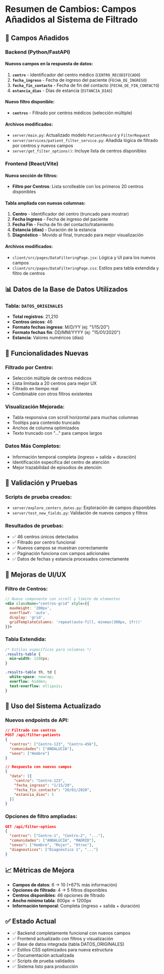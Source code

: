 # Resumen de Cambios: Campos Añadidos al Sistema de Filtrado

## 🎯 **Campos Añadidos**

### **Backend (Python/FastAPI)**

#### **Nuevos campos en la respuesta de datos:**
1. **`centro`** - Identificador del centro médico (`CENTRO_RECODIFICADO`)
2. **`fecha_ingreso`** - Fecha de ingreso del paciente (`FECHA_DE_INGRESO`)
3. **`fecha_fin_contacto`** - Fecha de fin del contacto (`FECHA_DE_FIN_CONTACTO`)
4. **`estancia_dias`** - Días de estancia (`ESTANCIA_DIAS`)

#### **Nuevo filtro disponible:**
- **`centros`** - Filtrado por centros médicos (selección múltiple)

#### **Archivos modificados:**
- `server/main.py`: Actualizado modelo `PatientRecord` y `FilterRequest`
- `server/services/patient_filter_service.py`: Añadida lógica de filtrado por centros y nuevos campos
- `server/get_filter_options()`: Incluye lista de centros disponibles

### **Frontend (React/Vite)**

#### **Nueva sección de filtros:**
- **Filtro por Centros**: Lista scrolleable con los primeros 20 centros disponibles

#### **Tabla ampliada con nuevas columnas:**
1. **Centro** - Identificador del centro (truncado para mostrar)
2. **Fecha Ingreso** - Fecha de ingreso del paciente
3. **Fecha Fin** - Fecha de fin del contacto/tratamiento
4. **Estancia (días)** - Duración de la estancia
5. **Diagnóstico** - Movido al final, truncado para mejor visualización

#### **Archivos modificados:**
- `client/src/pages/DataFilteringPage.jsx`: Lógica y UI para los nuevos campos
- `client/src/pages/DataFilteringPage.css`: Estilos para tabla extendida y filtro de centros

## 📊 **Datos de la Base de Datos Utilizados**

### **Tabla: `DATOS_ORIGINALES`**
- **Total registros**: 21,210
- **Centros únicos**: 46
- **Formato fechas ingreso**: M/D/YY (ej: "1/15/20")
- **Formato fechas fin**: DD/MM/YYYY (ej: "15/01/2020")
- **Estancia**: Valores numéricos (días)

## 🔧 **Funcionalidades Nuevas**

### **Filtrado por Centro:**
- Selección múltiple de centros médicos
- Lista limitada a 20 centros para mejor UX
- Filtrado en tiempo real
- Combinable con otros filtros existentes

### **Visualización Mejorada:**
- Tabla responsiva con scroll horizontal para muchas columnas
- Tooltips para contenido truncado
- Anchos de columna optimizados
- Texto truncado con "..." para campos largos

### **Datos Más Completos:**
- Información temporal completa (ingreso + salida + duración)
- Identificación específica del centro de atención
- Mejor trazabilidad de episodios de atención

## 🧪 **Validación y Pruebas**

### **Scripts de prueba creados:**
- `server/explore_centers_dates.py`: Exploración de campos disponibles
- `server/test_new_fields.py`: Validación de nuevos campos y filtros

### **Resultados de pruebas:**
- ✅ 46 centros únicos detectados
- ✅ Filtrado por centro funcional
- ✅ Nuevos campos se muestran correctamente
- ✅ Paginación funciona con campos adicionales
- ✅ Datos de fechas y estancia procesados correctamente

## 📱 **Mejoras de UI/UX**

### **Filtro de Centros:**
```jsx
// Nuevo componente con scroll y límite de elementos
<div className="centros-grid" style={{ 
  maxHeight: '200px',
  overflowY: 'auto',
  display: 'grid', 
  gridTemplateColumns: 'repeat(auto-fill, minmax(300px, 1fr))'
}}>
```

### **Tabla Extendida:**
```css
/* Estilos específicos para columnas */
.results-table {
  min-width: 1200px;
}

.results-table th, td {
  white-space: nowrap;
  overflow: hidden;
  text-overflow: ellipsis;
}
```

## 🚀 **Uso del Sistema Actualizado**

### **Nuevos endpoints de API:**
```json
// Filtrado con centros
POST /api/filter-patients
{
  "centros": ["Centro-123", "Centro-456"],
  "comunidades": ["ANDALUCÍA"],
  "sexo": ["Hombre"]
}

// Respuesta con nuevos campos
{
  "data": [{
    "centro": "Centro-123",
    "fecha_ingreso": "1/15/20",
    "fecha_fin_contacto": "20/01/2020", 
    "estancia_dias": 5
  }]
}
```

### **Opciones de filtro ampliadas:**
```json
GET /api/filter-options
{
  "centros": ["Centro-1", "Centro-2", "..."],
  "comunidades": ["ANDALUCÍA", "MADRID"],
  "sexos": ["Hombre", "Mujer", "Otros"],
  "diagnosticos": ["Diagnóstico 1", "..."]
}
```

## 📈 **Métricas de Mejora**

- **Campos de datos**: 6 → 10 (+67% más información)
- **Opciones de filtrado**: 4 → 5 filtros disponibles
- **Centros disponibles**: 46 opciones de filtrado
- **Ancho mínimo tabla**: 800px → 1200px
- **Información temporal**: Completa (ingreso + salida + duración)

## ✅ **Estado Actual**

- ✅ Backend completamente funcional con nuevos campos
- ✅ Frontend actualizado con filtros y visualización
- ✅ Base de datos integrada (tabla DATOS_ORIGINALES)
- ✅ Estilos CSS optimizados para nueva estructura
- ✅ Documentación actualizada
- ✅ Scripts de prueba validados
- ✅ Sistema listo para producción